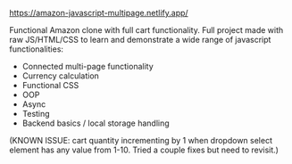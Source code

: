 https://amazon-javascript-multipage.netlify.app/

Functional Amazon clone with full cart functionality.
Full project made with raw JS/HTML/CSS to learn and demonstrate a wide range of javascript functionalities:

- Connected multi-page functionality
- Currency calculation
- Functional CSS
- OOP
- Async
- Testing
- Backend basics / local storage handling

(KNOWN ISSUE: cart quantity incrementing by 1 when dropdown select element has any value from 1-10. Tried a couple fixes but need to revisit.)
